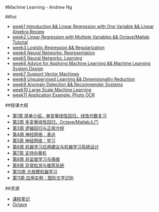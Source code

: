 #Machine Learning - Andrew Ng



##list
- [week1  Introduction && Linear Regression with One Variable && Linear Algebra Review](./week1/)
- [week2  Linear Regression with Multiple Variables && Octave/Matlab Tutorial](./week2/)
- [week3  Logistic Regression && Regularization](week3)
- [week4  Neural Networks: Representation](week4)
- [week5  Neural Networks: Learning](week5)
- [week6  Advice for Applying Machine Learning && Machine Learning System Design](week6)
- [week7  Support Vector Machines](week7)
- [week8  Unsupervised Learning && Dimensionality Reduction](week8)
- [week9  Anomaly Detection && Recommender Systems](week9)
- [week10  Large Scale Machine Learning](week10)
- [week11  Application Example: Photo OCR](week11)



##授课大纲
- [第1周 简单介绍，单变量线性回归，线性代数复习](week1/)
- [第2周 多变量线性回归，Octave/Matlab入门](week2/)
- [第3周 逻辑回归与正规方程](week3/)
- [第4周 神经网络：表达](week4/)
- [第5周 神经网络：学习](week5/)
- [第6周 机器学习应用建议与机器学习系统设计](week6/)
- [第7周 支持向量机](week7/)
- [第8周 非监督学习与降维](week8/)
- [第9周 异常检测与推荐系统](week9/)
- [第10周 大规模机器学习](week10/)
- [第11周 应用实例：图形文字识别](week10/)


##资源
- [课程笔记](note/)
- [Octave](Octave/)

